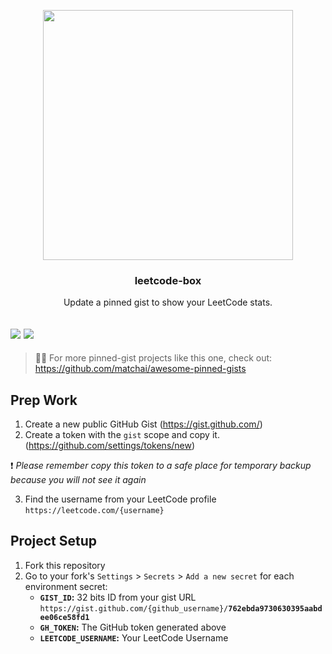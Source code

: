 <p align='center'>
  <img width="400" src="assets/sample.png">
  <h3 align="center">leetcode-box</h3>
  <p align="center">Update a pinned gist to show your LeetCode stats.</p>
</p>

![](https://img.shields.io/github/license/puiiyuen/leetcode-box)
![](https://img.shields.io/github/workflow/status/puiiyuen/leetcode-box/Update%20LeetCode%20gist)
---
> 📌✨ For more pinned-gist projects like this one, check out:
>  https://github.com/matchai/awesome-pinned-gists

## Prep Work

1. Create a new public GitHub Gist (https://gist.github.com/)
2. Create a token with the `gist` scope and copy it. (https://github.com/settings/tokens/new)

❗️ _Please remember copy this token to a safe place for temporary backup because you will not see it again_

3. Find the username from your LeetCode profile `https://leetcode.com/{username}`

## Project Setup

1. Fork this repository
2. Go to your fork's `Settings` > `Secrets` > `Add a new secret` for each environment secret:
   - **`GIST_ID`:** 32 bits ID from your gist URL 
     `https://gist.github.com/{github_username}/`**`762ebda9730630395aabdee06ce58fd1`**
   - **`GH_TOKEN`:** The GitHub token generated above
   - **`LEETCODE_USERNAME`:** Your LeetCode Username
